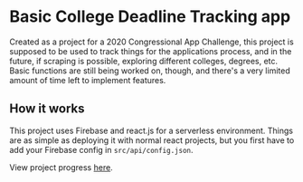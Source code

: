 # Basic College Deadline Tracking app

Created as a project for a 2020 Congressional App Challenge, this project is supposed to be used to track things for the applications process, and in the future, if scraping is possible, exploring different colleges, degrees, etc. Basic functions are still being worked on, though, and there's a very limited amount of time left to implement features.

## How it works

This project uses Firebase and react.js for a serverless environment. Things are as simple as deploying it with normal react projects, but you first have to add your Firebase config in ```src/api/config.json```.

View project progress [here](https://trello.com/b/XCAPXNCu/collegewebapp). 
